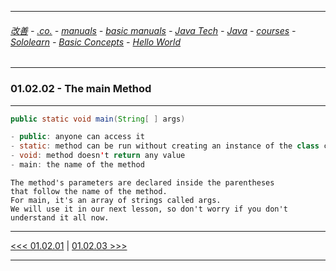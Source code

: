 
---

###### [改善](https://github.com/ttltrk/0C/blob/master/README.MD) - [.co.](https://github.com/ttltrk/PRG/blob/master/CODING.MD) - [manuals](https://github.com/ttltrk/PRG/blob/master/MAN.MD) - [basic manuals](https://github.com/ttltrk/PRG/blob/master/MANUALS.MD) - [Java Tech](https://github.com/ttltrk/PRG/blob/master/JAVA/DOC/JT/JT.MD) - [Java](https://github.com/ttltrk/PRG/blob/master/JAVA/DOC/OJM/OJM.MD) - [courses](https://github.com/ttltrk/PRG/blob/master/JAVA/DOC/CM/JT.MD) - [Sololearn](https://github.com/ttltrk/PRG/blob/master/JAVA/DOC/SL/SL.MD) - [Basic Concepts](https://github.com/ttltrk/PRG/blob/master/JAVA/DOC/SL/01/01.MD) - [Hello World](https://github.com/ttltrk/PRG/blob/master/JAVA/DOC/SL/01/0102/0102.MD)

---

### 01.02.02 - The main Method

---

```java
public static void main(String[ ] args)
```

```java
- public: anyone can access it
- static: method can be run without creating an instance of the class containing the main method
- void: method doesn't return any value
- main: the name of the method
```

```
The method's parameters are declared inside the parentheses 
that follow the name of the method. 
For main, it's an array of strings called args. 
We will use it in our next lesson, so don't worry if you don't understand it all now.
```

---

[<<< 01.02.01](https://github.com/ttltrk/PRG/blob/master/JAVA/DOC/SL/01/0102/010201/010201.MD) |
[01.02.03 >>>](https://github.com/ttltrk/PRG/blob/master/JAVA/DOC/SL/01/0102/010203/010203.MD)

---

